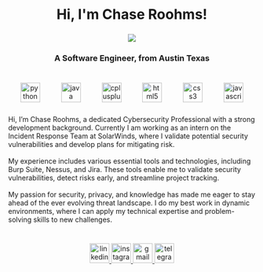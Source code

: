 <h1 align="center">Hi, I'm Chase Roohms!</h1>

###

<div align="center">
  <img src="https://profile-counter.glitch.me/chaseroohms/count.svg?"  />
</div>

###

<h3 align="center">A Software Engineer, from Austin Texas</h3>

###

<br clear="both">

<div align="center">
  <img src="https://cdn.jsdelivr.net/gh/devicons/devicon/icons/python/python-original.svg" height="40" alt="python logo"  />
  <img width="35" />
  <img src="https://cdn.jsdelivr.net/gh/devicons/devicon/icons/java/java-original.svg" height="40" alt="java logo"  />
  <img width="35" />
  <img src="https://cdn.jsdelivr.net/gh/devicons/devicon/icons/cplusplus/cplusplus-original.svg" height="40" alt="cplusplus logo"  />
  <img width="35" />
  <img src="https://cdn.jsdelivr.net/gh/devicons/devicon/icons/html5/html5-original.svg" height="40" alt="html5 logo"  />
  <img width="35" />
  <img src="https://cdn.jsdelivr.net/gh/devicons/devicon/icons/css3/css3-original.svg" height="40" alt="css3 logo"  />
  <img width="35" />
  <img src="https://cdn.jsdelivr.net/gh/devicons/devicon/icons/javascript/javascript-original.svg" height="40" alt="javascript logo"  />
</div>

###

<p align="left">Hi, I’m Chase Roohms, a dedicated Cybersecurity Professional with a strong development background. Currently I am working as an intern on the Incident Response Team at SolarWinds, where I validate potential security vulnerabilities and develop plans for mitigating risk.
<br><br>
My experience includes various essential tools and technologies, including Burp Suite, Nessus, and Jira. These tools enable me to validate security vulnerabilities, detect risks early, and streamline project tracking.
<br><br>
My passion for security, privacy, and knowledge has made me eager to stay ahead of the ever evolving threat landscape. I do my best work in dynamic environments, where I can apply my technical expertise and problem-solving skills to new challenges.</p>

###

<br clear="both">

<div align="center">
  <a href="https://www.linkedin.com/in/chaseroohms/" target="_blank">
    <img src="https://img.shields.io/static/v1?message=LinkedIn&logo=linkedin&label=&color=0077B5&logoColor=white&labelColor=&style=for-the-badge" height="40" alt="linkedin logo"  />
  </a>
  <a href="https://www.instagram.com/chaseroohms/" target="_blank">
    <img src="https://img.shields.io/static/v1?message=Instagram&logo=instagram&label=&color=E4405F&logoColor=white&labelColor=&style=for-the-badge" height="40" alt="instagram logo"  />
  </a>
  <a href="chaseroohms@gmail.com" target="_blank">
    <img src="https://img.shields.io/static/v1?message=Gmail&logo=gmail&label=&color=D14836&logoColor=white&labelColor=&style=for-the-badge" height="40" alt="gmail logo"  />
  </a>
  <a href="https://www.chaseroohms.com" target="_blank">
    <img src="https://img.shields.io/static/v1?message=My%20Website&logo=telegram&label=&color=2CA5E0&logoColor=white&labelColor=&style=for-the-badge" height="40" alt="telegram logo"  />
  </a>
</div>

###

